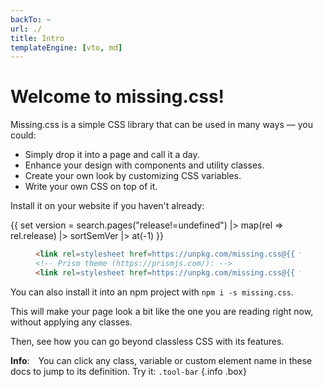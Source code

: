 ```yaml
---
backTo: ~
url: ./
title: Intro
templateEngine: [vto, md]
---
```


# Welcome to missing.css!

Missing.css is a simple CSS library that can be used in many ways — you could:

 - Simply drop it into a page and call it a day.
 - Enhance your design with components and utility classes.
 - Create your own look by customizing CSS variables.
 - Write your own CSS on top of it.

Install it on your website if you haven't already:

{{ set version = search.pages("release!=undefined") |>
    map(rel => rel.release) |> sortSemVer |> at(-1) }}

<figure>

  ~~~ html
  <link rel=stylesheet href=https://unpkg.com/missing.css@{{ version }}>
  <!-- Prism theme (https://prismjs.com/): -->
  <link rel=stylesheet href=https://unpkg.com/missing.css@{{ version }}/dist/missing-prism.min.css>
  ~~~

</figure>

You can also install it into an npm project with `npm i -s missing.css`.

This will make your page look a bit like the one you are reading right now, without applying any classes.

Then, see how you can go beyond classless CSS with its features.

**Info**:&emsp;You can click any class, variable or custom element name in these docs to jump to its definition.
Try it: `.tool-bar` {.info .box}
